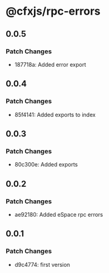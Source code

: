 # @cfxjs/rpc-errors

## 0.0.5

### Patch Changes

- 187718a: Added error export

## 0.0.4

### Patch Changes

- 85f4141: Added exports to index

## 0.0.3

### Patch Changes

- 80c300e: Added exports

## 0.0.2

### Patch Changes

- ae92180: Added eSpace rpc errors

## 0.0.1

### Patch Changes

- d9c4774: first version
